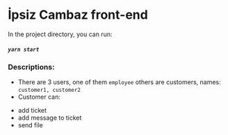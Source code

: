 # İpsiz Cambaz front-end 

In the project directory, you can run:

##### `yarn start`

### Descriptions:

- There are 3 users, one of them `employee` others are customers, names: `customer1, customer2`
- Customer can:
* add ticket
* add message to ticket
* send file

